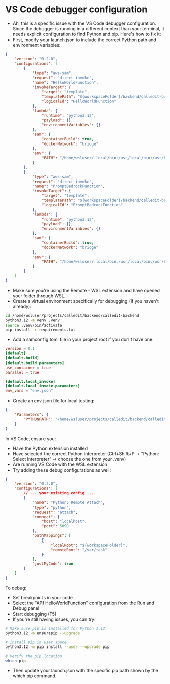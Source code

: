 # VS Code debugger configuration

+ Ah, this is a specific issue with the VS Code debugger configuration. Since the debugger is running in a different context than your terminal, it needs explicit configuration to find Python and pip. Here's how to fix it:
+ First, modify your launch.json to include the correct Python path and environment variables:

```json
{
    "version": "0.2.0",
    "configurations": [
        {
            "type": "aws-sam",
            "request": "direct-invoke",
            "name": "HelloWorldFunction",
            "invokeTarget": {
                "target": "template",
                "templatePath": "${workspaceFolder}/backend/calledit-backend/template.yaml",
                "logicalId": "HelloWorldFunction"
            },
            "lambda": {
                "runtime": "python3.12",
                "payload": {},
                "environmentVariables": {}
            },
            "sam": {
                "containerBuild": true,
                "dockerNetwork": "bridge"
            },
            "env": {
                "PATH": "/home/wsluser/.local/bin:/usr/local/bin:/usr/bin:${env:PATH}"
            }
        },
        {
            "type": "aws-sam",
            "request": "direct-invoke",
            "name": "PromptBedrockFunction",
            "invokeTarget": {
                "target": "template",
                "templatePath": "${workspaceFolder}/backend/calledit-backend/template.yaml",
                "logicalId": "PromptBedrockFunction"
            },
            "lambda": {
                "runtime": "python3.12",
                "payload": {},
                "environmentVariables": {}
            },
            "sam": {
                "containerBuild": true,
                "dockerNetwork": "bridge"
            },
            "env": {
                "PATH": "/home/wsluser/.local/bin:/usr/local/bin:/usr/bin:${env:PATH}"
            }
        }        
    ]
}
```

+ Make sure you're using the Remote - WSL extension and have opened your folder through WSL.
+ Create a virtual environment specifically for debugging (if you haven't already):

```bash
cd /home/wsluser/projects/calledit/backend/calledit-backend
python3.12 -m venv .venv
source .venv/bin/activate
pip install -r requirements.txt
```

+ Add a samconfig.toml file in your project root if you don't have one:

```toml
version = 0.1
[default]
[default.build]
[default.build.parameters]
use_container = true
parallel = true

[default.local_invoke]
[default.local_invoke.parameters]
env_vars = "env.json"
```

+ Create an env.json file for local testing:

```json
{
    "Parameters": {
        "PYTHONPATH": "/home/wsluser/projects/calledit/backend/calledit-backend"
    }
}
```

In VS Code, ensure you:

+ Have the Python extension installed
+ Have selected the correct Python interpreter (Ctrl+Shift+P -> "Python: Select Interpreter" -> choose the one from your .venv)
+ Are running VS Code with the WSL extension
+ Try adding these debug configurations as well:

```json
{
    "version": "0.2.0",
    "configurations": [
        // ... your existing config ...
        {
            "name": "Python: Remote Attach",
            "type": "python",
            "request": "attach",
            "connect": {
                "host": "localhost",
                "port": 5890
            },
            "pathMappings": [
                {
                    "localRoot": "${workspaceFolder}",
                    "remoteRoot": "/var/task"
                }
            ],
            "justMyCode": true
        }
    ]
}
```

To debug:

+ Set breakpoints in your code
+ Select the "API HelloWorldFunction" configuration from the Run and Debug panel
+ Start debugging (F5)
+ If you're still having issues, you can try:
```bash
# Make sure pip is installed for Python 3.12
python3.12 -m ensurepip --upgrade

# Install pip in user space
python3.12 -m pip install --user --upgrade pip

# Verify the pip location
which pip
```

+ Then update your launch.json with the specific pip path shown by the which pip command.